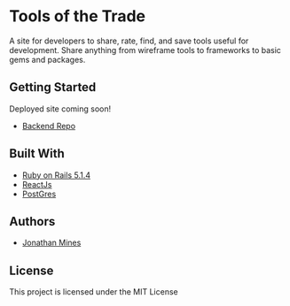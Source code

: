 Tools of the Trade
===============
A site for developers to share, rate, find, and save tools useful for development. Share anything from wireframe tools to frameworks to basic gems and packages.

## Getting Started

Deployed site coming soon!

* [Backend Repo](https://github.com/MinesJA/tools_of_trade_backend)

## Built With
* [Ruby on Rails 5.1.4](https://rubyonrails.org/)
* [ReactJs](https://reactjs.org/)
* [PostGres](https://www.postgresql.org/)

## Authors
* [Jonathan Mines](https://github.com/MinesJA)

## License
This project is licensed under the MIT License
